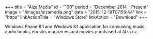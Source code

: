 +++
title = "Alza Media"
id = "100"
period = "December 2014 - Present"
image = "/images/alzamedia.png"
date = "2015-12-19T07:56:44"
link = "https"
linkActionTitle = "Windows Store"
linkAction = "Download"
+++

Windows Phone 8.1 and Windows 8.1 application for consuming music, audio books, ebooks magazines and movies purchased at Alza.cz.
